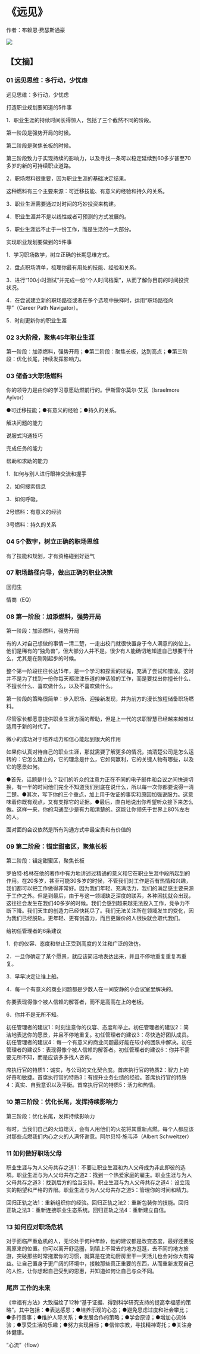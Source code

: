 # 《远见》

作者：布赖恩·费瑟斯通豪

![](./src/20250803100507.jpg)
## 【文摘】
### 01 远见思维：多行动，少忧虑

远见思维：多行动，少忧虑

打造职业规划要知道的5件事

1．职业生涯的持续时间长得惊人，包括了三个截然不同的阶段。

第一阶段是强势开局的时候。

第二阶段是聚焦长板的时候。

第三阶段致力于实现持续的影响力，以及寻找一条可以稳定延续到60多岁甚至70多岁的新的可持续职业道路。

2．职场燃料很重要，因为职业生涯的基础决定结果。

这种燃料有三个主要来源：可迁移技能、有意义的经验和持久的关系。

3．职业生涯需要通过对时间的巧妙投资来构建。

4．职业生涯并不是以线性或者可预测的方式发展的。

5．职业生涯远不止于一份工作，而是生活的一大部分。

实现职业规划要做到的5件事

1．学习职场数学，树立正确的长期思维方式。

2．盘点职场清单，梳理你最有用处的技能、经验和关系。

3．进行“100小时测试”并完成一份“个人时间档案”，从而了解你目前的时间投资状况。

4．在尝试建立新的职场路径或者在多个选项中抉择时，运用“职场路径向导”（Career Path Navigator）。

5．时刻更新你的职业生涯

### 02 3大阶段，聚焦45年职业生涯


第一阶段：加添燃料，强势开局；●第二阶段：聚焦长板，达到高点；●第三阶段：优化长尾，持续发挥影响力。

### 03 储备3大职场燃料

你的领导力是由你的学习意愿助燃前行的。伊斯雷尔莫尔·艾瓦（Israelmore Ayivor）

●可迁移技能；●有意义的经验；●持久的关系。

解决问题的能力

说服式沟通技巧

完成任务的能力

帮助和求助的能力

1．如何与别人进行眼神交流和握手

2．如何搜索信息

3．如何呼吸。

2号燃料：有意义的经验

3号燃料：持久的关系

### 04 5个数字，树立正确的职场思维


有了技能和规划，才有资格碰到好运气

### 07 职场路径向导，做出正确的职业决策

回归生

情商（EQ）

### 08 第一阶段：加添燃料，强势开局


第一阶段：加添燃料，强势开局

有的人对自己想做的事情一清二楚，一走出校门就很快置身于令人满意的岗位上。他们是稀有的“独角兽”，但大部分人并不是。很少有人能确切地知道自己想要干什么，尤其是在刚刚起步的时候。

整个第一阶段往往长达15年，是一个学习和探索的过程，充满了尝试和错误。这时并不是为了找到一份你每天都津津乐道的神话般的工作，而是要找出你擅长什么、不擅长什么、喜欢做什么，以及不喜欢做什么。

第一阶段的策略很简单：步入职场、迎接新发现，并为前方的漫长旅程储备职场燃料。

尽管家长都愿意提供职业生涯方面的帮助，但是上一代的求职智慧已经越来越难以适用于新的时代了。

微小的成功对于培养动力和信心能起到很大的作用

如果你认真对待自己的职业生涯，那就需要了解更多的情况，搞清楚公司是怎么运转的：它怎么建立的，它的理念是什么，它如何赢利，它的关键人物有哪些，以及它的愿景如何。

●首先，话题是什么？我们的听众的注意力正在不同的电子邮件和会议之间快速切换，有一半的时间他们完全不知道我们到底在说什么，所以每一次你都要说得一清二楚。●其次，写下你的三个重点，加上用于佐证的事实和原因加强说服力。这意味着你既有观点，又有支撑它的证据。●最后，直白地说出你希望听众接下来怎么做。这样一来，你的沟通至少是有力和清楚的。这能让你领先于世界上80%左右的人。

面对面的会议依然是所有沟通方式中最宝贵和有价值的

### 09 第二阶段：锚定甜蜜区，聚焦长板


第二阶段：锚定甜蜜区，聚焦长板

罗伯特·格林在他的著作中有力地讲述过精通的意义和它在职业生涯中段所起到的作用。在20多岁，甚至可能30多岁的时候，不管我们对工作是否有热情和兴趣，我们都可以把工作做得非常好。因为我们年轻、充满活力，我们的满足感主要来源于工作之外。但是到最后，由于与这一领域缺乏深度的联系，各种困扰就会出现，这往往会发生在我们40多岁的时候。我们会感到越来越无法投入工作，竞争力不断下降。我们天生的创造力已经快耗尽了。我们无法关注所在领域发生的变化，因为我们已经脱轨。更年轻、更有创造力，而且更廉价的人很快就会取代我们。

给初任管理者的6条建议

1．你的仪容、态度和举止正受到高度的关注和广泛的效仿。

2．一旦你确定了某个愿景，就应该简洁地表达出来，并且不停地重复重复再重复。

3．早早决定让谁上船。

4．每一个有意义的商业问题都是少数人在一间安静的小会议室里解决的。

你要表现得像个被人信赖的解答者，而不是高高在上的老板。

6．你并不是无所不知。

初任管理者的建议1：时刻注意你的仪容、态度和举止。初任管理者的建议2：简洁地表达你的愿景，并且不停地重复。初任管理者的建议3：尽快选好团队成员。初任管理者的建议4：每一个有意义的商业问题最好能在较小的团队中解决。初任管理者的建议5：表现得像个被人信赖的解答者。初任管理者的建议6：你并不需要无所不知，而是应该多多找人咨询。

席执行官的特质1：诚实，与公司的文化契合度。首席执行官的特质2：智力上的好奇和敏捷。首席执行官的特质3：有提升业务业绩的经验。首席执行官的特质4：真实、自我意识以及平衡。首席执行官的特质5：活力和热情。

### 10 第三阶段：优化长尾，发挥持续影响力


第三阶段：优化长尾，发挥持续影响力

有时，当我们自己的火焰熄灭，会有人用他们的火花将其重新点燃。每个人都应该对那些点燃我们内心之火的人满怀谢意。阿尔贝特·施韦泽（Albert Schweitzer）


### 11 如何做好职场父母


职业生涯与为人父母共存之道1：不要让职业生涯和为人父母成为非此即彼的选项。职业生涯与为人父母共存之道2：找到一个热爱家庭的雇主。职业生涯与为人父母共存之道3：找到后方的恰当支持。职业生涯与为人父母共存之道4：设立现实的期望和严格的界限。职业生涯与为人父母共存之道5：管理你的时间和精力。

回归正轨之法1：重新组织你的经验。回归正轨之法2：重新包装你的技能。回归正轨之法3：重新连接职业生态系统。回归正轨之法4：重新建立自信。

### 13 如何应对职场危机

对于面临严重危机的人，无论处于何种年龄，他的建议都是改变态度，最好还要脱离原来的位置。你可以离开舒适圈，到镇上不常去的地方逛逛，去不同的地方旅游，突破那些时常拖累你的习惯，就算是在流动厨房里干一天活儿也会对你大有裨益。让自己置身于更广阔的环境中，接触那些真正重要的东西，从而重新发现自己的人性，让你想起自己受到的恩惠，并知道如何让自己与众不同。


### 尾声 工作的未来


《幸福有方法》大致描绘了12种“基于证据、得到科学研究支持的提高幸福感的策略”。其中包括：●表达感恩；●培养乐观的心态；●避免思虑过度和社会攀比；●多行善事；●维护人际关系；●发展合作的策略；●学会原谅；●增加心流体验；●享受生活的乐趣；●努力实现目标；●信仰宗教，寻找精神寄托；●关注身体健康。

“心流”（flow）